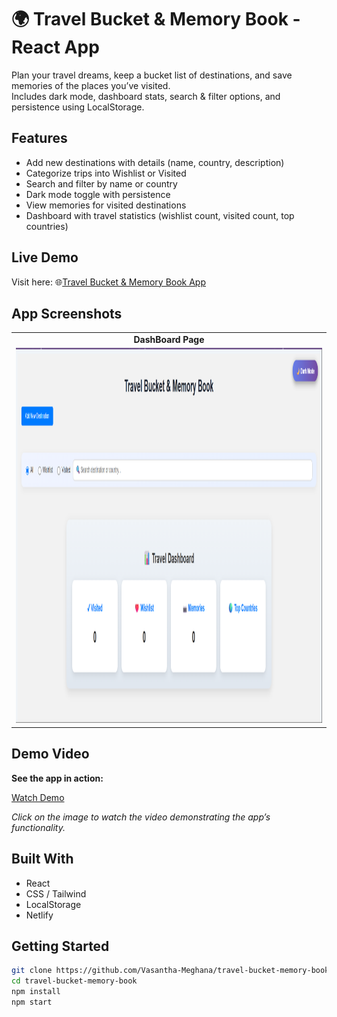 # 🌍 Travel Bucket & Memory Book - React App

Plan your travel dreams, keep a bucket list of destinations, and save memories of the places you’ve visited.  
Includes dark mode, dashboard stats, search & filter options, and persistence using LocalStorage.

## Features

- Add new destinations with details (name, country, description)
- Categorize trips into Wishlist or Visited
- Search and filter by name or country
- Dark mode toggle with persistence
- View memories for visited destinations
- Dashboard with travel statistics (wishlist count, visited count, top countries)

## Live Demo

Visit here: 🌐[Travel Bucket & Memory Book App](https://travel-bucket-app.netlify.app/)

## App Screenshots

<table>
  <tr>
    <td align="center"><strong> DashBoard Page</strong></td>
  </tr>
  <tr>
    <td><img src="./assets/preview (2).png" alt="Input Page" width="900" height="600"/></td>
  </tr>
</table>

## Demo Video

**See the app in action:**  

[Watch Demo](./assets/video.mp4) 

*Click on the image to watch the video demonstrating the app’s functionality.*


## Built With
- React
- CSS / Tailwind
- LocalStorage
- Netlify

## Getting Started
```bash
git clone https://github.com/Vasantha-Meghana/travel-bucket-memory-book.git
cd travel-bucket-memory-book
npm install
npm start
```
